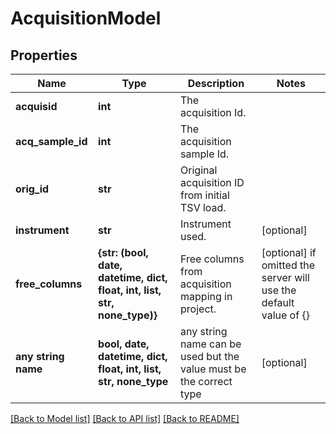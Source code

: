 # AcquisitionModel


## Properties
Name | Type | Description | Notes
------------ | ------------- | ------------- | -------------
**acquisid** | **int** | The acquisition Id. | 
**acq_sample_id** | **int** | The acquisition sample Id. | 
**orig_id** | **str** | Original acquisition ID from initial TSV load. | 
**instrument** | **str** | Instrument used. | [optional] 
**free_columns** | **{str: (bool, date, datetime, dict, float, int, list, str, none_type)}** | Free columns from acquisition mapping in project. | [optional]  if omitted the server will use the default value of {}
**any string name** | **bool, date, datetime, dict, float, int, list, str, none_type** | any string name can be used but the value must be the correct type | [optional]

[[Back to Model list]](../README.md#documentation-for-models) [[Back to API list]](../README.md#documentation-for-api-endpoints) [[Back to README]](../README.md)


